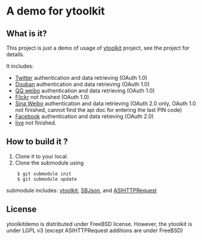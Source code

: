 A demo for ytoolkit
===================

What is it?
-----------

This project is just a demo of usage of [ytoolkit] project, see the project for details.

It includes:

* [Twitter] authentication and data retrieving (OAuth 1.0)
* [Douban] authentication and data retrieving (OAuth 1.0)
* [QQ weibo] authentication and data retrieving (OAuth 1.0)
* [Flickr] not finished (OAuth 1.0)
* [Sina Weibo] authentication and data retrieving (OAuth 2.0 only, OAuth 1.0 not finished, cannot find the api doc for entering the last PIN code)
* [Facebook] authentication and data retieving (OAuth 2.0)
* [live] not finished.

[Twitter]: http://www.twitter.com
[Douban]: http://www.douban.com
[QQ weibo]: http://t.qq.com
[Flickr]: http://www.flickr.com
[Sina Weibo]: http://www.weibo.com
[Facebook]: http://www.facebook.com
[live]: http://www.live.com


[ytoolkit]: https://github.com/sprhawk/ytoolkit

How to build it ?
-----------------
1. Clone it to your local.
2. Clone the submodule using

```
    $ git submodule init
    $ git submodule update
```

   submodule includes: [ytoolkit], [SBJson], and [ASIHTTPRequest]

[ASIHTTPRequest]: https://github.com/pokeb/asi-http-request.git
[SBJson]: http://stig.github.com/json-framework/

License
-------

ytoolkitdemo is distributed under FreeBSD license. However, the ytoolkit is under LGPL v3 (except ASIHTTPRequest additions are under FreeBSD)



